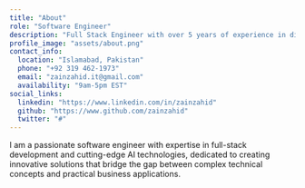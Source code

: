 ```yaml
---
title: "About"
role: "Software Engineer"
description: "Full Stack Engineer with over 5 years of experience in diverse work environments, including 2+ years of specialized expertise in modern LLM applications and 4+ years generally in AI/ML. Proficient in traditional full-stack technologies like Angular, React.js, Node.js as well as developing AI-powered applications using LangChain, LangGraph, Python and FastAPI. Adept at building autonomous multi AI agents systems, implementing RAG architectures, and optimizing AI workflows while maintaining expertise in both front-end and back-end development. Skilled at translating complex concepts for non-technical stakeholders and delivering high-quality, scalable solutions while staying current with emerging trends."
profile_image: "assets/about.png"
contact_info:
  location: "Islamabad, Pakistan"
  phone: "+92 319 462-1973"
  email: "zainzahid.it@gmail.com"
  availability: "9am-5pm EST"
social_links:
  linkedin: "https://www.linkedin.com/in/zainzahid"
  github: "https://www.github.com/zainzahid"
  twitter: "#"
---
```


I am a passionate software engineer with expertise in full-stack development and cutting-edge AI technologies, dedicated to creating innovative solutions that bridge the gap between complex technical concepts and practical business applications.